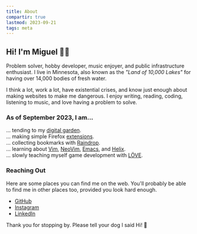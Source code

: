 ```yaml
---
title: About
compartir: true
lastmod: 2023-09-21
tags: meta
---
```


## Hi! I'm Miguel 👋🏼

Problem solver, hobby developer, music enjoyer, and public infrastructure enthusiast. I live in Minnesota, also known as the _"Land of 10,000 Lakes"_ for having over 14,000 bodies of fresh water.

I think a lot, work a lot, have existential crises, and know just enough about making websites to make me dangerous. I enjoy writing, reading, coding, listening to music, and love having a problem to solve.

### As of September 2023, I am…

… tending to my [digital garden](https://forgetful.dev/).  
… making simple Firefox [extensions](https://addons.mozilla.org/en-US/firefox/user/17772574/).  
… collecting bookmarks with [Raindrop](https://raindrop.io/SemanticData).  
… learning about [Vim](https://www.vim.org/), [NeoVim](https://neovim.io/), [Emacs](https://www.gnu.org/software/emacs/), and [Helix](https://github.com/helix-editor/helix).  
… slowly teaching myself game development with [LÖVE](https://love2d.org/).  

### Reaching Out

Here are some places you can find me on the web. You'll probably be able to find me in other places too, provided you look hard enough.

* [GitHub](https://github.com/semanticdata)
* [Instagram](https://instagram.com/miguelapv)
* [LinkedIn](https://www.linkedin.com/in/miguelpimentel29/)

Thank you for stopping by. Please tell your dog I said Hi! 🐶
